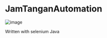 # JamTanganAutomation

![image](https://user-images.githubusercontent.com/64722895/206082349-c73faaac-8377-4e2c-8cfb-0f32b48f45b1.png)

Written with selenium Java
